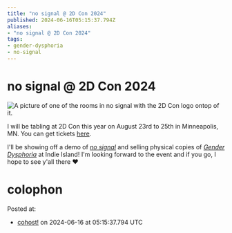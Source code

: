 ```yaml
---
title: "no signal @ 2D Con 2024"
published: 2024-06-16T05:15:37.794Z
aliases:
- "no signal @ 2D Con 2024"
tags:
- gender-dysphoria
- no-signal
---
```


# no signal @ 2D Con 2024

![A picture of one of the rooms in no signal with the 2D Con logo ontop of it.](20240616-2dcon.png)

I will be tabling at 2D Con this year on August 23rd to 25th in Minneapolis, MN. You can get tickets [here](https://www.2dcon.net/).

I'll be showing off a demo of _[no signal](../press-kits/no-signal.md)_ and selling physical copies of _[Gender Dysphoria](../press-kits/gender-dysphoria.md)_ at Indie Island! I'm looking forward to the event and if you go, I hope to see y'all there ❤️

# colophon

Posted at:
- [cohost!](https://cohost.org/exodrifter/post/6462765-no-signal-2d-con-2) on 2024-06-16 at 05:15:37.794 UTC
